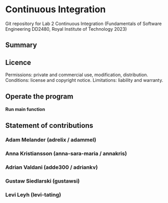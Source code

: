 # Continuous Integration 
Git repository for Lab 2 Continuous Integration (Fundamentals of Software Engineering DD2480, Royal Institute of Technology 2023) 

## Summary 

## Licence
Permissions: private and commercial use, modification, distribution.
Conditions: license and copyright notice. 
Limitations: liability and warranty.

## Operate the program
#### Run main function

## Statement of contributions 

### Adam Melander (adrelix / adammel) 

### Anna Kristiansson (anna-sara-maria / annakris) 
 
### Adrian Valdani (adde300 / adriankv)

### Gustaw Siedlarski (gustawsi)

### Levi Leyh (levi-tating)

 
 
